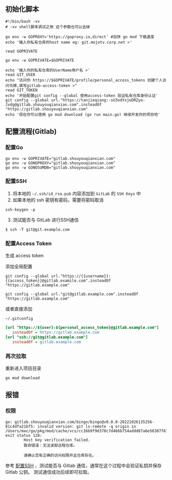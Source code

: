   
## 初始化脚本

```shell  
#!/bin/bash -xv  
# -xv shell脚本调试之用 这个参数也可以去掉  
  
go env -w GOPROXY='https://goproxy.io,direct' #加快 go mod 下载速度  
echo '输入你私有仓库的host name eg: git.mojotv.corp.net >'  
  
read GOPRIVATE  
  
go env -w GOPRIVATE=$GOPRIVATE  
  
echo '输入你的私有仓库的UserName用户名 >'  
read GIT_USER  
echo "访问你 https://$GOPRIVATE/profile/personal_access_tokens 创建个人访问令牌,填写gitlab-access-token >"  
read GIT_TOKEN  
echo '开始配置git config --global 使用access-token 验证私有仓库身份认证'  
git config --global url."https://tanjieqiang:-sU3odYxjoDRZyo-Jxdg@gitlab.shouyouqianxian.com".insteadOf "https://gitlab.shouyouqianxian.com"  
echo '现在你可以使用 go mod download (go run main.go) 继续开发你的项目吧'  
```  
  
## 配置流程(Gitlab)  

### 配置Go

```shell  
go env -w GOPRIVATE="gitlab.shouyouqianxian.com"  
go env -w GONOPROXY="gitlab.shouyouqianxian.com"  
go env -w GONOSUMDB="gitlab.shouyouqianxian.com"  
```  

### 配置SSH

1. 将本地的 `~/.ssh/id_rsa.pub` 内容添加到 `GitLab` 的 `SSH Keys` 中  
2. 如果本地的 ssh 密钥有密码，需要将密码取消  

```shell
ssh-keygen -p
```  

3. 测试能否与 GitLab 进行SSH通信

```shell
$ ssh -T git@git.example.com
```  
  
### 配置Access Token

生成 access token  
  
添加全局配置

```shell  
git config --global url."https://{{username}}:{{access_token}}@gitlab.examile.com".insteadOf "https://gitlab.example.com"

git config --global url."git@gitlab.example.com".insteadOf "https://gitlab.example.com"
```  
  
或者直接添加
  
`~/.gitconfig`

```ini
[url "https://${user}:${personal_access_token}@gitlab.example.com"]  
   insteadOf = https://gitlab.example.com
[url "ssh://git@gitlab.example.com"]  
   insteadOf = gitlab.example.com  
```  
  
### 再次拉取

重新进入项目目录

```shell
go mod download
```


## 报错

### 权限

```shell
go: gitlab.shouyouqianxian.com/bingo/bingo@v0.0.0-20221026135256-81c4dfa21bf5: invalid version: git ls-remote -q origin in /Users/mac/go/pkg/mod/cache/vcs/cc16b9f9d378c7d466b754addd67a6e56307f67ac6644b9a337959dbd52c9b0a: exit status 128:
        Host key verification failed.
        致命错误：无法读取远程仓库。
        
        请确认您有正确的访问权限并且仓库存在。
```

参考 [配置SSH](配置SSH) ，测试能否与 Gitlab 通信，通常在这个过程中会验证私钥并保存 Gitlab 公钥。
测试通信成功后续即可拉取。